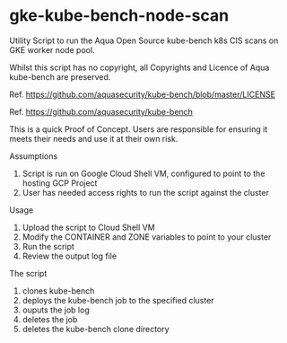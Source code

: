 # gke-kube-bench-node-scan
Utility Script to run the Aqua Open Source kube-bench k8s CIS scans on GKE worker node pool.

Whilst this script has no copyright, all Copyrights and Licence of Aqua kube-bench are preserved.

Ref. https://github.com/aquasecurity/kube-bench/blob/master/LICENSE

Ref. https://github.com/aquasecurity/kube-bench

This is a quick Proof of Concept. Users are responsible for ensuring it meets their needs and use it at their own risk.

Assumptions
1. Script is run on Google Cloud Shell VM, configured to point to the hosting GCP Project
2. User has needed access rights to run the script against the cluster

Usage
1. Upload the script to Cloud Shell VM
2. Modify the CONTAINER and ZONE variables to point to your cluster
3. Run the script
4. Review the output log file

The script
1. clones kube-bench
2. deploys the kube-bench job to the specified cluster
3. ouputs the job log
4. deletes the job
5. deletes the kube-bench clone directory
